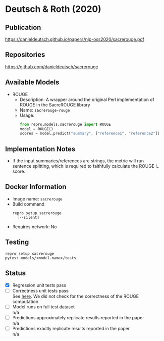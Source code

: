 # Deutsch & Roth (2020)

## Publication
https://danieldeutsch.github.io/papers/nlp-oss2020/sacrerouge.pdf

## Repositories
https://github.com/danieldeutsch/sacrerouge

## Available Models
- ROUGE
  - Description: A wrapper around the original Perl implementation of ROUGE in the SacreROUGE library
  - Name: `sacrerouge-rouge`
  - Usage:
    ```python
    from repro.models.sacrerouge import ROUGE
    model = ROUGE()
    scores = model.predict("summary", ["reference1", "reference2"])
    ```
    
## Implementation Notes
- If the input summaries/references are strings, the metric will run sentence splitting, which is required to faithfully calculate the ROUGE-L score.
    
## Docker Information
- Image name: `sacrerouge`
- Build command:
  ```shell script
  repro setup sacrerouge
    [--silent]
  ```
- Requires network: No
  
## Testing
```shell script
repro setup sacrerouge
pytest models/<model-name>/tests
```

## Status
- [x] Regression unit tests pass  
- [ ] Correctness unit tests pass  
See [here](https://github.com/danieldeutsch/repro/actions/runs/1063555327).
We did not check for the correctness of the ROUGE computation.
- [ ] Model runs on full test dataset  
n/a
- [ ] Predictions approximately replicate results reported in the paper  
n/a
- [ ] Predictions exactly replicate results reported in the paper  
n/a
